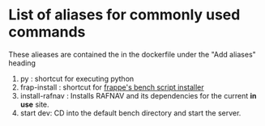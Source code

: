 # List of aliases for commonly used commands

These alieases are contained the in the dockerfile under the "Add aliases" heading

1. py : shortcut for executing python
2. frap-install : shortcut for [frappe's bench script installer](development.md#setup-bench-/-new-site-using-script)
3. install-rafnav : Installs RAFNAV and its dependencies for the current **in use** site.
4. start dev: CD into the default bench directory and start the server.
